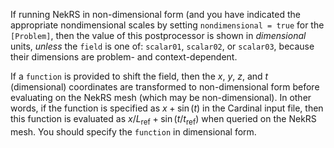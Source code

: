 If running NekRS in non-dimensional form (and you have indicated the
appropriate nondimensional scales by setting `nondimensional = true`
for the `[Problem]`, then the value of this postprocessor
is shown in *dimensional* units, *unless* the `field` is one of:
`scalar01`, `scalar02`, or `scalar03`,
because their dimensions are problem- and context-dependent.

If a `function` is provided to shift the field, then the
$x$, $y$, $z$, and $t$ (dimensional) coordinates are transformed to non-dimensional form
before evaluating on the NekRS mesh (which may be non-dimensional).
In other words, if the function is specified as $x+\sin(t)$ in the Cardinal
input file, then this function is evaluated as $x/L_\text{ref}+\sin(t/t_\text{ref})$
when queried on the NekRS mesh. You should specify the `function` in dimensional form.
